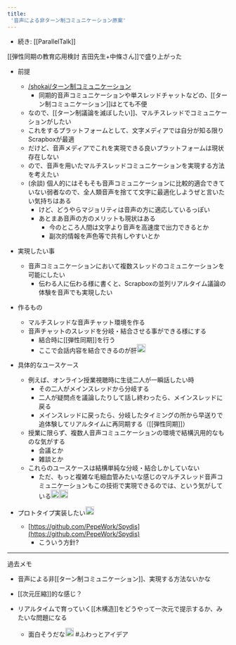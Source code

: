```yaml
---
title:
 '音声による非ターン制コミュニケーション原案'
---
```


- 続き: [[ParallelTalk]]

[[弾性同期の教育応用検討 吉田先生+中條さん]]で盛り上がった


- 前提
    - [/shokai/ターン制コミュニケーション](https://scrapbox.io/shokai/ターン制コミュニケーション)
        - 同期的音声コミュニケーションや単スレッドチャットなどの、[[ターン制コミュニケーション]]はとても不便
    - なので、[[ターン制議論を滅ぼしたい]]、マルチスレッドでコミュニケーションがしたい
    - これをするプラットフォームとして、文字メディアでは自分が知る限りScrapboxが最適
    - だけど、音声メディアでこれを実現できる良いプラットフォームは現状存在しない
    - ので、音声を用いたマルチスレッドコミュニケーションを実現する方法を考えたい
    - (余談) 個人的にはそもそも音声コミュニケーションに比較的適合できていない弱者なので、全人類音声を捨てて文字に最適化しようぜと言いたい気持ちはある
        - けど、どうやらマジョリティは音声の方に適応しているっぽい
        - あとまあ音声の方のメリットも現状はある
            - 今のところ人間は文字より音声を高速度で出力できるとか
            - 副次的情報を声色等で共有しやすいとか

- 実現したい事
    - 音声コミュニケーションにおいて複数スレッドのコミュニケーションを可能にしたい
        - 伝わる人に伝わる様に書くと、Scrapboxの並列リアルタイム議論の体験を音声でも実現したい
- 作るもの
    - マルチスレッドな音声チャット環境を作る
    - 音声チャットのスレッドを分岐・結合させる事ができる様にする
        - 結合時に[[弾性同期]]を行う
        - ここで会話内容を結合できるのが肝<img src='https://scrapbox.io/api/pages/blu3mo-public/blu3mo/icon' alt='blu3mo.icon' height="19.5"/>
- 具体的なユースケース
    - 例えば、オンライン授業視聴時に生徒二人が一瞬話したい時
        - その二人がメインスレッドから分岐する
        - 二人が疑問点を議論したりして話し終わったら、メインスレッドに戻る
        - メインスレッドに戻ったら、分岐したタイミングの所から早送りで追体験してリアルタイムに再同期する（[[弾性同期]]）
    - 授業に限らず、複数人音声コミュニケーションの環境で結構汎用的なものな気がする
        - 会議とか
        - 雑談とか
    - これらのユースケースは結構単純な分岐・結合しかしていない
        - ただ、もっと複雑な毛細血管みたいな感じのマルチスレッド音声コミュニケーションもこの技術で実現できるのでは、という気がしている<img src='https://scrapbox.io/api/pages/blu3mo-public/blu3mo/icon' alt='blu3mo.icon' height="19.5"/><img src='https://scrapbox.io/api/pages/blu3mo-public/blu3mo/icon' alt='blu3mo.icon' height="19.5"/>

- プロトタイプ実装したい<img src='https://scrapbox.io/api/pages/blu3mo-public/blu3mo/icon' alt='blu3mo.icon' height="19.5"/>
    - [https://github.com/PepeWork/Spydis](https://github.com/PepeWork/Spydis)
        - こういう方針?

---
過去メモ
- 音声による非[[ターン制コミュニケーション]]、実現する方法ないかな

- [[次元圧縮]]的な感じ？
- リアルタイムで育っていく[[木構造]]をどうやって一次元で提示するか、みたいな問題になる
    - 面白そうだな<img src='https://scrapbox.io/api/pages/blu3mo-public/blu3mo/icon' alt='blu3mo.icon' height="19.5"/>
#ふわっとアイデア
